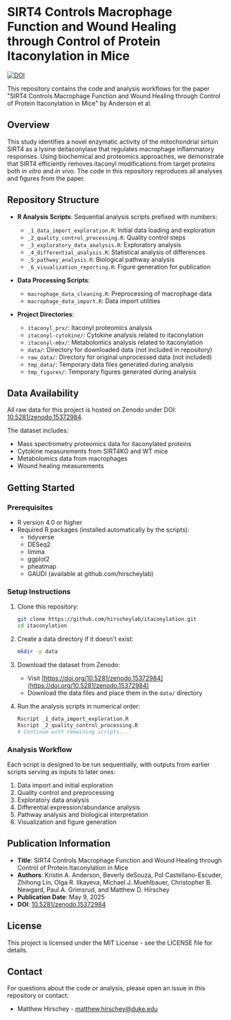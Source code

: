 # SIRT4 Controls Macrophage Function and Wound Healing through Control of Protein Itaconylation in Mice

[![DOI](https://zenodo.org/badge/DOI/10.5281/zenodo.15372984.svg)](https://doi.org/10.5281/zenodo.15372984)

This repository contains the code and analysis workflows for the paper "SIRT4 Controls Macrophage Function and Wound Healing through Control of Protein Itaconylation in Mice" by Anderson et al.

## Overview

This study identifies a novel enzymatic activity of the mitochondrial sirtuin SIRT4 as a lysine deitaconylase that regulates macrophage inflammatory responses. Using biochemical and proteomics approaches, we demonstrate that SIRT4 efficiently removes itaconyl modifications from target proteins both *in vitro* and *in vivo*. The code in this repository reproduces all analyses and figures from the paper.

## Repository Structure

- **R Analysis Scripts**: Sequential analysis scripts prefixed with numbers:
  - `_1_data_import_exploration.R`: Initial data loading and exploration
  - `_2_quality_control_processing.R`: Quality control steps
  - `_3_exploratory_data_analysis.R`: Exploratory analysis
  - `_4_differential_analysis.R`: Statistical analysis of differences
  - `_5_pathway_analysis.R`: Biological pathway analysis
  - `_6_visualization_reporting.R`: Figure generation for publication

- **Data Processing Scripts**:
  - `macrophage_data_cleaning.R`: Preprocessing of macrophage data
  - `macrophage_data_import.R`: Data import utilities

- **Project Directories**:
  - `itaconyl_prx/`: Itaconyl proteomics analysis
  - `itaconyl-cytokine/`: Cytokine analysis related to itaconylation
  - `itaconyl-mbx/`: Metabolomics analysis related to itaconylation
  - `data/`: Directory for downloaded data (not included in repository)
  - `raw_data/`: Directory for original unprocessed data (not included)
  - `tmp_data/`: Temporary data files generated during analysis
  - `tmp_figures/`: Temporary figures generated during analysis

## Data Availability

All raw data for this project is hosted on Zenodo under DOI: [10.5281/zenodo.15372984](https://doi.org/10.5281/zenodo.15372984).

The dataset includes:
- Mass spectrometry proteomics data for itaconylated proteins
- Cytokine measurements from SIRT4KO and WT mice
- Metabolomics data from macrophages
- Wound healing measurements

## Getting Started

### Prerequisites
- R version 4.0 or higher
- Required R packages (installed automatically by the scripts):
  - tidyverse
  - DESeq2
  - limma
  - ggplot2
  - pheatmap
  - GAUDI (available at github.com/hirscheylab)

### Setup Instructions

1. Clone this repository:
   ```bash
   git clone https://github.com/hirscheylab/itaconylation.git
   cd itaconylation
   ```

2. Create a data directory if it doesn't exist:
   ```bash
   mkdir -p data
   ```

3. Download the dataset from Zenodo:
   - Visit [https://doi.org/10.5281/zenodo.15372984](https://doi.org/10.5281/zenodo.15372984)
   - Download the data files and place them in the `data/` directory

4. Run the analysis scripts in numerical order:
   ```bash
   Rscript _1_data_import_exploration.R
   Rscript _2_quality_control_processing.R
   # Continue with remaining scripts...
   ```

### Analysis Workflow

Each script is designed to be run sequentially, with outputs from earlier scripts serving as inputs to later ones:

1. Data import and initial exploration
2. Quality control and preprocessing
3. Exploratory data analysis
4. Differential expression/abundance analysis
5. Pathway analysis and biological interpretation
6. Visualization and figure generation

## Publication Information

- **Title**: SIRT4 Controls Macrophage Function and Wound Healing through Control of Protein Itaconylation in Mice
- **Authors**: Kristin A. Anderson, Beverly deSouza, Pol Castellano-Escuder, Zhihong Lin, Olga R. Ilkayeva, Michael J. Muehlbauer, Christopher B. Newgard, Paul A. Grimsrud, and Matthew D. Hirschey
- **Publication Date**: May 9, 2025
- **DOI**: [10.5281/zenodo.15372984](https://doi.org/10.5281/zenodo.15372984)

## License

This project is licensed under the MIT License - see the LICENSE file for details.

## Contact

For questions about the code or analysis, please open an issue in this repository or contact:
- Matthew Hirschey - matthew.hirschey@duke.edu
